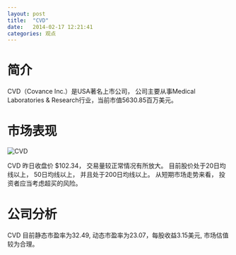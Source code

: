 ```yaml
---
layout: post
title:  "CVD"
date:   2014-02-17 12:21:41
categories: 观点
---
```


# 简介
CVD（Covance Inc.）是USA著名上市公司，
公司主要从事Medical Laboratories & Research行业，当前市值5630.85百万美元。

# 市场表现

![CVD](http://finviz.com/chart.ashx?t=CVD&ty=c&ta=1&p=d&s=l)

CVD 昨日收盘价 $102.34，
交易量较正常情况有所放大。
目前股价处于20日均线以上，
50日均线以上，
并且处于200日均线以上。
从短期市场走势来看，
投资者应当考虑超买的风险。

# 公司分析
CVD 目前静态市盈率为32.49, 动态市盈率为23.07，每股收益3.15美元,
市场估值较为合理。
